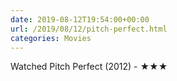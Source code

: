 ```yaml
---
date: 2019-08-12T19:54:00+00:00
url: /2019/08/12/pitch-perfect.html
categories: Movies
---
```

Watched Pitch Perfect (2012) - ★★★




